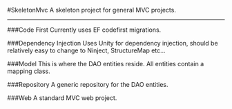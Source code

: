 #SkeletonMvc
A skeleton project for general MVC projects.

---

###Code First
Currently uses EF codefirst migrations.

###Dependency Injection
Uses Unity for dependency injection, should be relatively easy to change to Ninject, StructureMap etc...

###Model
This is where the DAO entities reside. All entities contain a mapping class.

###Repository
A generic repository for the DAO entities.

###Web
A standard MVC web project.